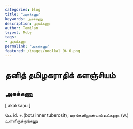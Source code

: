 ```yaml
---  
categories: blog  
title: "அகக்கணு"
keywords: அகக்கணு  
description: அகக்கணு
author: Tamilan  
layout: Ruby  
tags:     
- அகக்கணு
permalink: "அகக்கணு"  
featured: /images/noolkal_96_6.png  
--- 
```

# தனித் தமிழகராதிக் களஞ்சியம்
## அகக்கணு

[ akakkaṇu ]  
  
பெ. id. +.(bot.) inner tuberosity; மரங்களிலுண்டாம்உட்கணு. (w.)  
உள்ளிருக்குங்கணு